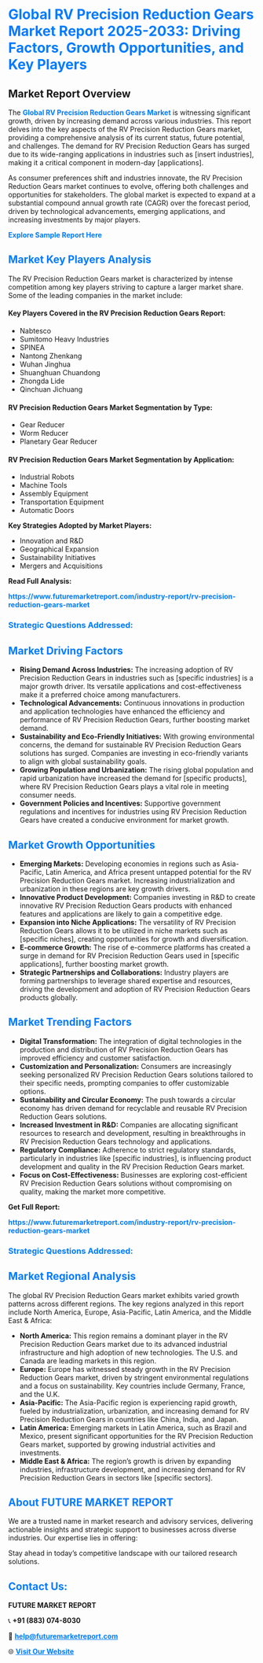 <h1 style="color: #007BFF;">Global RV Precision Reduction Gears Market Report 2025-2033: Driving Factors, Growth Opportunities, and Key Players</h1>

<section id="overview">
<h2>Market Report Overview</h2>
<p>The <a href="https://www.futuremarketreport.com/industry-report/rv-precision-reduction-gears-market" style="color: #007BFF; text-decoration: none;"><strong>Global RV Precision Reduction Gears Market</strong></a> is witnessing significant growth, driven by increasing demand across various industries. This report delves into the key aspects of the RV Precision Reduction Gears market, providing a comprehensive analysis of its current status, future potential, and challenges. The demand for RV Precision Reduction Gears has surged due to its wide-ranging applications in industries such as [insert industries], making it a critical component in modern-day [applications].</p>
<p>As consumer preferences shift and industries innovate, the RV Precision Reduction Gears market continues to evolve, offering both challenges and opportunities for stakeholders. The global market is expected to expand at a substantial compound annual growth rate (CAGR) over the forecast period, driven by technological advancements, emerging applications, and increasing investments by major players.</p>
</section>

<section id="overview">
<p><a href="https://www.futuremarketreport.com/request-sample/reportId=43062" style="color: #007BFF; text-decoration: none;"><strong>Explore Sample Report Here</strong></a></p>
</section>

<section id="key-players">
<h2 style="color: #007BFF;">Market Key Players Analysis</h2>
<p>The RV Precision Reduction Gears market is characterized by intense competition among key players striving to capture a larger market share. Some of the leading companies in the market include:</p>
<h4>Key Players Covered in the RV Precision Reduction Gears Report:</h4>
<ul><li>Nabtesco</li><li>Sumitomo Heavy Industries</li><li>SPINEA</li><li>Nantong Zhenkang</li><li>Wuhan Jinghua</li><li>Shuanghuan Chuandong</li><li>Zhongda Lide</li><li>Qinchuan Jichuang</li></ul>
<h4>RV Precision Reduction Gears Market Segmentation by Type:</h4>
<ul><li>Gear Reducer</li><li>Worm Reducer</li><li>Planetary Gear Reducer</li></ul>

<h4>RV Precision Reduction Gears Market Segmentation by Application:</h4>
<ul><li>Industrial Robots</li><li>Machine Tools</li><li>Assembly Equipment</li><li>Transportation Equipment</li><li>Automatic Doors</li></ul>
<p><strong>Key Strategies Adopted by Market Players:</strong></p>
<ul>
<li>Innovation and R&D</li>
<li>Geographical Expansion</li>
<li>Sustainability Initiatives</li>
<li>Mergers and Acquisitions</li>
</ul>
</section>

<section>
<p><strong>Read Full Analysis: </strong></p><a href="https://www.futuremarketreport.com/industry-report/rv-precision-reduction-gears-market" style="color: #007BFF; text-decoration: none;"><strong>https://www.futuremarketreport.com/industry-report/rv-precision-reduction-gears-market</strong></a>
<h3 style="color: #007BFF;">Strategic Questions Addressed:</h3>
</section>

<section id="driving-factors">
<h2 style="color: #007BFF;">Market Driving Factors</h2>
<ul>
<li><strong>Rising Demand Across Industries:</strong> The increasing adoption of RV Precision Reduction Gears in industries such as [specific industries] is a major growth driver. Its versatile applications and cost-effectiveness make it a preferred choice among manufacturers.</li>
<li><strong>Technological Advancements:</strong> Continuous innovations in production and application technologies have enhanced the efficiency and performance of RV Precision Reduction Gears, further boosting market demand.</li>
<li><strong>Sustainability and Eco-Friendly Initiatives:</strong> With growing environmental concerns, the demand for sustainable RV Precision Reduction Gears solutions has surged. Companies are investing in eco-friendly variants to align with global sustainability goals.</li>
<li><strong>Growing Population and Urbanization:</strong> The rising global population and rapid urbanization have increased the demand for [specific products], where RV Precision Reduction Gears plays a vital role in meeting consumer needs.</li>
<li><strong>Government Policies and Incentives:</strong> Supportive government regulations and incentives for industries using RV Precision Reduction Gears have created a conducive environment for market growth.</li>
</ul>
</section>

<section id="growth-opportunities">
<h2 style="color: #007BFF;">Market Growth Opportunities</h2>
<ul>
<li><strong>Emerging Markets:</strong> Developing economies in regions such as Asia-Pacific, Latin America, and Africa present untapped potential for the RV Precision Reduction Gears market. Increasing industrialization and urbanization in these regions are key growth drivers.</li>
<li><strong>Innovative Product Development:</strong> Companies investing in R&D to create innovative RV Precision Reduction Gears products with enhanced features and applications are likely to gain a competitive edge.</li>
<li><strong>Expansion into Niche Applications:</strong> The versatility of RV Precision Reduction Gears allows it to be utilized in niche markets such as [specific niches], creating opportunities for growth and diversification.</li>
<li><strong>E-commerce Growth:</strong> The rise of e-commerce platforms has created a surge in demand for RV Precision Reduction Gears used in [specific applications], further boosting market growth.</li>
<li><strong>Strategic Partnerships and Collaborations:</strong> Industry players are forming partnerships to leverage shared expertise and resources, driving the development and adoption of RV Precision Reduction Gears products globally.</li>
</ul>
</section>

<section id="trending-factors">
<h2 style="color: #007BFF;">Market Trending Factors</h2>
<ul>
<li><strong>Digital Transformation:</strong> The integration of digital technologies in the production and distribution of RV Precision Reduction Gears has improved efficiency and customer satisfaction.</li>
<li><strong>Customization and Personalization:</strong> Consumers are increasingly seeking personalized RV Precision Reduction Gears solutions tailored to their specific needs, prompting companies to offer customizable options.</li>
<li><strong>Sustainability and Circular Economy:</strong> The push towards a circular economy has driven demand for recyclable and reusable RV Precision Reduction Gears solutions.</li>
<li><strong>Increased Investment in R&D:</strong> Companies are allocating significant resources to research and development, resulting in breakthroughs in RV Precision Reduction Gears technology and applications.</li>
<li><strong>Regulatory Compliance:</strong> Adherence to strict regulatory standards, particularly in industries like [specific industries], is influencing product development and quality in the RV Precision Reduction Gears market.</li>
<li><strong>Focus on Cost-Effectiveness:</strong> Businesses are exploring cost-efficient RV Precision Reduction Gears solutions without compromising on quality, making the market more competitive.</li>
</ul>
</section>

<section>
<p><strong>Get Full Report: </strong></p><a href="https://www.futuremarketreport.com/industry-report/rv-precision-reduction-gears-market" style="color: #007BFF; text-decoration: none;"><strong>https://www.futuremarketreport.com/industry-report/rv-precision-reduction-gears-market</strong></a>
<h3 style="color: #007BFF;">Strategic Questions Addressed:</h3>
</section>


<section id="regional-analysis">
<h2 style="color: #007BFF;">Market Regional Analysis</h2>
<p>The global RV Precision Reduction Gears market exhibits varied growth patterns across different regions. The key regions analyzed in this report include North America, Europe, Asia-Pacific, Latin America, and the Middle East & Africa:</p>
<ul>
<li><strong>North America:</strong> This region remains a dominant player in the RV Precision Reduction Gears market due to its advanced industrial infrastructure and high adoption of new technologies. The U.S. and Canada are leading markets in this region.</li>
<li><strong>Europe:</strong> Europe has witnessed steady growth in the RV Precision Reduction Gears market, driven by stringent environmental regulations and a focus on sustainability. Key countries include Germany, France, and the U.K.</li>
<li><strong>Asia-Pacific:</strong> The Asia-Pacific region is experiencing rapid growth, fueled by industrialization, urbanization, and increasing demand for RV Precision Reduction Gears in countries like China, India, and Japan.</li>
<li><strong>Latin America:</strong> Emerging markets in Latin America, such as Brazil and Mexico, present significant opportunities for the RV Precision Reduction Gears market, supported by growing industrial activities and investments.</li>
<li><strong>Middle East & Africa:</strong> The region’s growth is driven by expanding industries, infrastructure development, and increasing demand for RV Precision Reduction Gears in sectors like [specific sectors].</li>
</ul>
</section>

<footer>
<h2 style="color: #007BFF;">About FUTURE MARKET REPORT</h2>
<p>We are a trusted name in market research and advisory services, delivering actionable insights and strategic support to businesses across diverse industries. Our expertise lies in offering:</p>

<p>Stay ahead in today’s competitive landscape with our tailored research solutions.</p>

<h2 style="color: #007BFF;">Contact Us:</h2>
<p><strong>FUTURE MARKET REPORT</strong></p>
<p>📞 <strong>+91 (883) 074-8030</strong></p>
<p>📧 <strong><a href="mailto:help@futuremarketreport.com" style="color: #007BFF;">help@futuremarketreport.com</a></strong></p>
<p>🌐 <strong><a href="https://www.futuremarketreport.com/" style="color: #007BFF;">Visit Our Website</a></strong></p>
</footer>